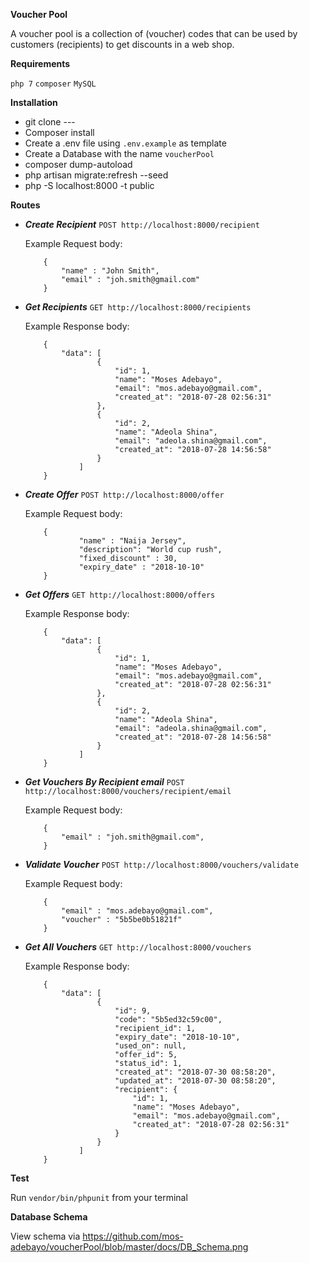 **Voucher Pool**
 
 A voucher pool is a collection of (voucher) codes that can be used by customers (recipients) to get discounts in a web shop.

**Requirements**

`php 7` `composer` `MySQL` 

**Installation**
* git clone ---
* Composer install
* Create a .env file  using `.env.example` as template
* Create a Database with the name `voucherPool`
* composer dump-autoload
* php artisan migrate:refresh --seed
* php -S localhost:8000 -t public

**Routes**

 -  **_Create Recipient_** 
 `POST http://localhost:8000/recipient` 
 
    Example Request body:
    ```application/json
        {
            "name" : "John Smith",
            "email" : "joh.smith@gmail.com"
        }
    ```
 
 -  **_Get Recipients_** 
 `GET http://localhost:8000/recipients` 
 
    Example Response body:
    ```application/json
        {
            "data": [
                    {
                        "id": 1,
                        "name": "Moses Adebayo",
                        "email": "mos.adebayo@gmail.com",
                        "created_at": "2018-07-28 02:56:31"
                    },
                    {
                        "id": 2,
                        "name": "Adeola Shina",
                        "email": "adeola.shina@gmail.com",
                        "created_at": "2018-07-28 14:56:58"
                    }
                ]
        }
    ```

 
 -  **_Create Offer_** 
 `POST http://localhost:8000/offer` 
 
    Example Request body:
    ```application/json
        {
            	"name" : "Naija Jersey",
            	"description": "World cup rush",
            	"fixed_discount" : 30,
            	"expiry_date" : "2018-10-10"
        }
    ```
 
 -  **_Get Offers_** 
 `GET http://localhost:8000/offers` 
 
    Example Response body:
    ```application/json
        {
            "data": [
                    {
                        "id": 1,
                        "name": "Moses Adebayo",
                        "email": "mos.adebayo@gmail.com",
                        "created_at": "2018-07-28 02:56:31"
                    },
                    {
                        "id": 2,
                        "name": "Adeola Shina",
                        "email": "adeola.shina@gmail.com",
                        "created_at": "2018-07-28 14:56:58"
                    }
                ]
        }
    ```

 
 -  **_Get Vouchers By Recipient email_** 
 `POST http://localhost:8000/vouchers/recipient/email` 
 
    Example Request body:
    ```application/json
        {
            "email" : "joh.smith@gmail.com",
        }
    ```
 
 
 -  **_Validate Voucher_** 
 `POST http://localhost:8000/vouchers/validate` 
 
    Example Request body:
    ```application/json
        {
            "email" : "mos.adebayo@gmail.com",
            "voucher" : "5b5be0b51821f"
        }
    ```

 
 -  **_Get All Vouchers_** 
 `GET http://localhost:8000/vouchers` 
 
    Example Response body:
    ```application/json
        {
            "data": [
                    {
                        "id": 9,
                        "code": "5b5ed32c59c00",
                        "recipient_id": 1,
                        "expiry_date": "2018-10-10",
                        "used_on": null,
                        "offer_id": 5,
                        "status_id": 1,
                        "created_at": "2018-07-30 08:58:20",
                        "updated_at": "2018-07-30 08:58:20",
                        "recipient": {
                            "id": 1,
                            "name": "Moses Adebayo",
                            "email": "mos.adebayo@gmail.com",
                            "created_at": "2018-07-28 02:56:31"
                        }
                    }
                ]
        }
    ```

**Test**

Run `vendor/bin/phpunit` from your terminal


**Database Schema**

View schema via https://github.com/mos-adebayo/voucherPool/blob/master/docs/DB_Schema.png 
